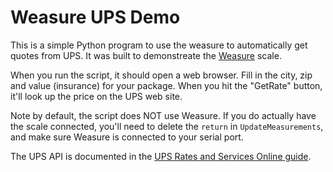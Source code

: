 Weasure UPS Demo
================

This is a simple Python program to use the weasure to automatically get quotes from UPS.  It was built to demonstreate
the [Weasure](http://www.weasure.com/) scale.

When you run the script, it should open a web browser.  Fill in the city, zip and value (insurance)
for your package.  When you hit the "GetRate" button, it'll look up the price on the UPS web site.

Note by default, the script does NOT use Weasure.  If you do actually have the scale connected, you'll need to
delete the `return` in `UpdateMeasurements`, and make sure Weasure is connected to your serial port.

The UPS API is documented in the [UPS Rates and Services Online guide](https://www.ups.com/gec/techdocs/pdf/RatesandServiceHTML.pdf).
